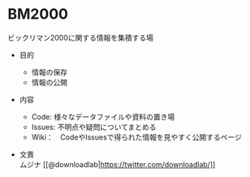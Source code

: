 # BM2000

ビックリマン2000に関する情報を集積する場

* 目的
  * 情報の保存
  * 情報の公開
  
* 内容
  * Code: 様々なデータファイルや資料の置き場
  * Issues: 不明点や疑問についてまとめる
  * Wiki：　CodeやIssuesで得られた情報を見やすく公開するページ
 
* 文責  
  ムジナ [[@downloadlab|https://twitter.com/downloadlab/]]
  
